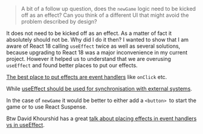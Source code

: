 > A bit of a follow up question, does the `newGame` logic need to be kicked off as an effect? Can you think of a different UI that might avoid the problem described by design?

It does not need to be kicked off as an effect. As a matter of fact it absolutely should not be. Why did I do it then? I wanted to show that I am aware of React 18 calling `useEffect` twice as well as several solutions, because upgrading to React 18 was a major inconvenience in my current project. However it helped us to understand that we are overusing `useEffect` and found better places to put our effects.

[The best place to put effects are event handlers](https://beta.reactjs.org/learn/keeping-components-pure#where-you-can-cause-side-effects:~:text=In%20React%2C%20side%20effects%20usually%20belong%20inside%20event%20handlers.) like `onClick` etc.

While [useEffect should be used for synchronisation with external systems](https://twitter.com/dan_abramov/status/1501737272999301121?s=20&t=Sg3ekfLWxCmy8pTOGADYjg).

In the case of `newGame` it would be better to either add a `<button> `to start the game or to use React Suspense.

Btw David Khourshid has a great [talk about placing effects in event handlers vs in useEffect](https://www.youtube.com/watch?v=HPoC-k7Rxwo).
